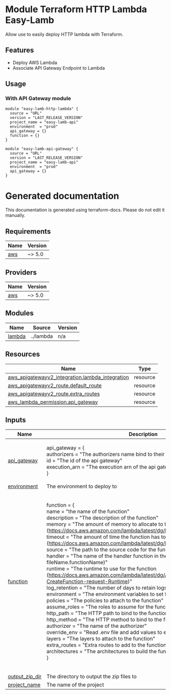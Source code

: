 <!-- BEGIN_TF_DOCS -->
# Module Terraform HTTP Lambda Easy-Lamb

Allow use to easily deploy HTTP lambda with Terraform.

## Features

- Deploy AWS Lambda
- Associate API Gateway Endpoint to Lambda

## Usage

### With API Gateway module

```hcl
module "easy-lamb-http-lambda" {
  source = "URL"
  version = "LAST_RELEASE_VERSION"
  project_name = "easy-lamb-api"
  environment  = "prod"
  api_gateway = {}
  function = {}
}

module "easy-lamb-api-gateway" {
  source = "URL"
  version = "LAST_RELEASE_VERSION"
  project_name = "easy-lamb-api"
  environment  = "prod"
  api_gateway = {}
}

```

# Generated documentation

This documentation is generated using terraform-docs. Please do not edit it manually.

## Requirements

| Name | Version |
|------|---------|
| <a name="requirement_aws"></a> [aws](#requirement\_aws) | ~> 5.0 |

## Providers

| Name | Version |
|------|---------|
| <a name="provider_aws"></a> [aws](#provider\_aws) | ~> 5.0 |

## Modules

| Name | Source | Version |
|------|--------|---------|
| <a name="module_lambda"></a> [lambda](#module\_lambda) | ../lambda | n/a |

## Resources

| Name | Type |
|------|------|
| [aws_apigatewayv2_integration.lambda_integration](https://registry.terraform.io/providers/hashicorp/aws/latest/docs/resources/apigatewayv2_integration) | resource |
| [aws_apigatewayv2_route.default_route](https://registry.terraform.io/providers/hashicorp/aws/latest/docs/resources/apigatewayv2_route) | resource |
| [aws_apigatewayv2_route.extra_routes](https://registry.terraform.io/providers/hashicorp/aws/latest/docs/resources/apigatewayv2_route) | resource |
| [aws_lambda_permission.api_gateway](https://registry.terraform.io/providers/hashicorp/aws/latest/docs/resources/lambda_permission) | resource |

## Inputs

| Name | Description | Type | Default | Required |
|------|-------------|------|---------|:--------:|
| <a name="input_api_gateway"></a> [api\_gateway](#input\_api\_gateway) | api\_gateway = {<br/>            authorizers = "The authorizers name bind to their ids"<br/>            id = "The id of the api gateway"<br/>            execution\_arn = "The execution arn of the api gateway"<br/>        } | <pre>object({<br/>    authorizers   = optional(map(object({ id = string, authorization_type = string })), {})<br/>    id            = string<br/>    execution_arn = string<br/>  })</pre> | n/a | yes |
| <a name="input_environment"></a> [environment](#input\_environment) | The environment to deploy to | `string` | n/a | yes |
| <a name="input_function"></a> [function](#input\_function) | function = {<br/>    name = "the name of the function"<br/>    description = "The description of the function"<br/>    memory = "The amount of memory to allocate to the function (https://docs.aws.amazon.com/lambda/latest/dg/limits.html)"<br/>    timeout = "The amount of time the function has to run (https://docs.aws.amazon.com/lambda/latest/dg/limits.html)<br/>    source = "The path to the source code for the function (ex: dist/hello)"<br/>    handler = "The name of the handler function in the source code (ex: fileName.functionName)"<br/>    runtime = "The runtime to use for the function (https://docs.aws.amazon.com/lambda/latest/dg/API_CreateFunction.html#SSS-CreateFunction-request-Runtime)"<br/>    log\_retention = "The number of days to retain logs for"<br/>    environment = "The environment variables to set for the function"<br/>    policies = "The policies to attach to the function"<br/>    assume\_roles = "The roles to assume for the function"<br/>    http\_path = "The HTTP path to bind to the function (ex: /hello)"<br/>    http\_method = "The HTTP method to bind to the function (ex: GET)"<br/>    authorizer = "The name of the authorizer"<br/>    override\_env = "Read .env file and add values to environment"<br/>    layers = "The layers to attach to the function"<br/>    extra\_routes = "Extra routes to add to the function"<br/>    architectures = "The architectures to build the function for"<br/>  } | <pre>object({<br/>    name          = string<br/>    memory        = number<br/>    timeout       = number<br/>    source        = string<br/>    handler       = string<br/>    runtime       = string<br/>    tracing       = optional(bool, true)<br/>    description   = optional(string)<br/>    log_retention = optional(number, 3)<br/>    environment   = optional(map(string), {})<br/>    policies      = optional(map(string), {})<br/>    assume_roles  = optional(list(string), [])<br/>    http_path     = string<br/>    http_method   = string<br/>    authorizer    = optional(string)<br/>    override_env  = optional(bool, false)<br/>    layers        = optional(list(string), [])<br/>    extra_routes = optional(list(object({<br/>      path       = string<br/>      method     = string<br/>      authorizer = optional(string)<br/>    })), [])<br/>    architectures = optional(list(string), ["x86_64"])<br/>  })</pre> | n/a | yes |
| <a name="input_output_zip_dir"></a> [output\_zip\_dir](#input\_output\_zip\_dir) | The directory to output the zip files to | `string` | `"dist"` | no |
| <a name="input_project_name"></a> [project\_name](#input\_project\_name) | The name of the project | `string` | n/a | yes |
<!-- END_TF_DOCS -->